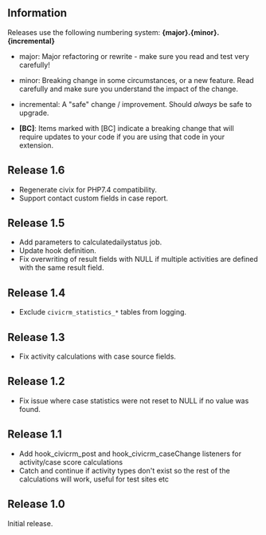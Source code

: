 ## Information

Releases use the following numbering system:
**{major}.{minor}.{incremental}**

* major: Major refactoring or rewrite - make sure you read and test very carefully!
* minor: Breaking change in some circumstances, or a new feature. Read carefully and make sure you understand the impact of the change.
* incremental: A "safe" change / improvement. Should *always* be safe to upgrade.

* **[BC]**: Items marked with [BC] indicate a breaking change that will require updates to your code if you are using that code in your extension.

## Release 1.6

* Regenerate civix for PHP7.4 compatibility.
* Support contact custom fields in case report.

## Release 1.5

* Add parameters to calculatedailystatus job.
* Update hook definition.
* Fix overwriting of result fields with NULL if multiple activities are defined with the same result field.

## Release 1.4

* Exclude `civicrm_statistics_*` tables from logging.

## Release 1.3

* Fix activity calculations with case source fields.

## Release 1.2

* Fix issue where case statistics were not reset to NULL if no value was found.

## Release 1.1

* Add hook_civicrm_post and hook_civicrm_caseChange listeners for activity/case score calculations
* Catch and continue if activity types don't exist so the rest of the calculations will work, useful for test sites etc

## Release 1.0

Initial release.
